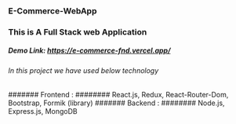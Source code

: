### E-Commerce-WebApp

### This is A Full Stack web Application

##### Demo Link: https://e-commerce-fnd.vercel.app/

###### In this project we have used below technology
####### Frontend :  ######## React.js, Redux, React-Router-Dom, Bootstrap, Formik (library)
####### Backend : ######## Node.js, Express.js, MongoDB

